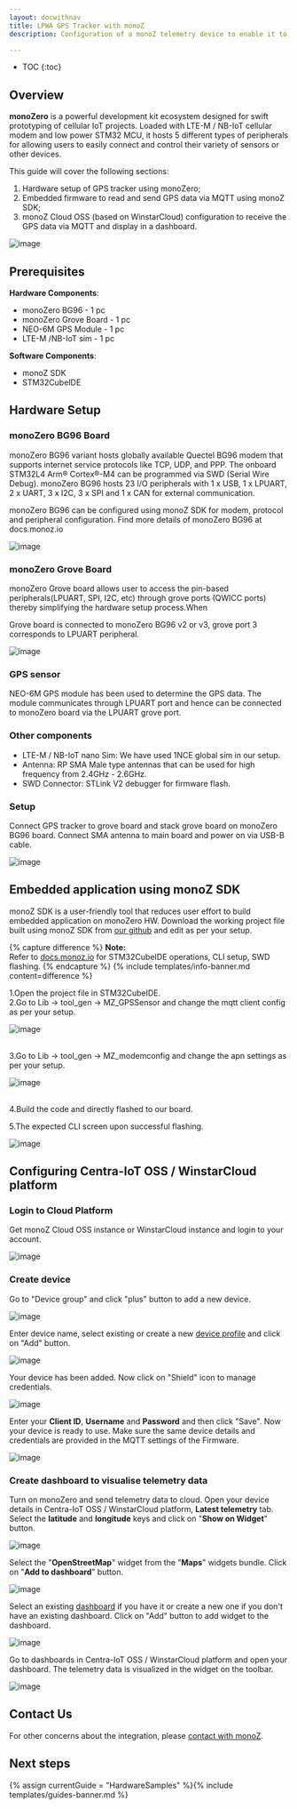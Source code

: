 ```yaml
---
layout: docwithnav
title: LPWA GPS Tracker with monoZ
description: Configuration of a monoZ telemetry device to enable it to send telemetry data to the WinstarCloud.

---
```


* TOC
{:toc}

## Overview

**monoZero** is a powerful development kit ecosystem designed for swift prototyping of cellular
IoT projects. Loaded with LTE-M / NB-IoT cellular modem and low power STM32 MCU, it hosts
5 different types of peripherals for allowing users to easily connect and control their variety
of sensors or other devices.

This guide will cover the following sections:

1. Hardware setup of GPS tracker using monoZero;
2. Embedded firmware to read and send GPS data via MQTT using monoZ SDK;
3. monoZ Cloud OSS (based on WinstarCloud) configuration to receive the GPS data via MQTT and display in a dashboard.

![image](/images/samples/monoz/monoZero-01.png)

## Prerequisites

**Hardware Components**:

 - monoZero BG96               - 1 pc
 - monoZero Grove Board        - 1 pc
 - NEO-6M GPS Module           - 1 pc
 - LTE-M /NB-IoT sim           - 1 pc

**Software Components**:
 - monoZ SDK
 - STM32CubeIDE

## Hardware Setup

### monoZero BG96 Board

monoZero BG96 variant hosts globally available Quectel BG96 modem that supports internet
service protocols like TCP, UDP, and PPP. The onboard STM32L4 Arm® Cortex®-M4 can be 
programmed via SWD (Serial Wire Debug). monoZero BG96 hosts 23 I/O peripherals with 1 x
USB, 1 x LPUART, 2 x UART, 3 x I2C, 3 x SPI and 1 x CAN for external communication.

monoZero BG96 can be configured using monoZ SDK for modem, protocol and peripheral configuration. Find more details of monoZero BG96 at docs.monoz.io

![image](/images/samples/monoz/monoZero-04.png)

### monoZero Grove Board

monoZero Grove board allows user to access the pin-based peripherals(LPUART, SPI, I2C, etc)
through grove ports (QWICC ports) thereby simplifying the hardware setup process.When

Grove board is connected to monoZero BG96 v2 or v3, grove port 3 corresponds to LPUART
peripheral.

![image](/images/samples/monoz/monoZero-05.png)

### GPS sensor
NEO-6M GPS module has been used to determine the GPS data. The module communicates
through LPUART port and hence can be connected to monoZero board via the LPUART grove
port.

### Other components
- LTE-M / NB-IoT nano Sim: We have used 1NCE global sim in our setup.
- Antenna: RP SMA Male type antennas that can be used for high frequency from 2.4GHz - 2.6GHz.
- SWD Connector: STLink V2 debugger for firmware flash.

### Setup
Connect GPS tracker to grove board and stack grove board on monoZero BG96 board. Connect SMA
antenna to main board and power on via USB-B cable.

![image](/images/samples/monoz/monoZero-06.png)

## Embedded application using monoZ SDK

monoZ SDK is a user-friendly tool that reduces user effort to build embedded application on monoZero HW. 
Download the working project file built using monoZ SDK from [our github](https://github.com/Meritech-monoZ/GPS_NEO6M) and edit as per your setup.

{% capture difference %}
**Note:**
<br>
Refer to [docs.monoz.io](https://docs.monoz.io) for STM32CubeIDE operations, CLI setup, SWD flashing.
{% endcapture %}
{% include templates/info-banner.md content=difference %}

1.Open the project file in STM32CubeIDE.<br>
2.Go to Lib -> tool_gen -> MZ_GPSSensor and change the mqtt client config as per your setup.

![image](/images/samples/monoz/monoZero-07.png)

<br>
3.Go to Lib -> tool_gen -> MZ_modemconfig and change the apn settings as per your setup.

![image](/images/samples/monoz/monoZero-08.png)

<br>
4.Build the code and directly flashed to our board.

5.The expected CLI screen upon successful flashing.

![image](/images/samples/monoz/monoZero-09.png)

## Configuring Centra-IoT OSS / WinstarCloud platform

### Login to Cloud Platform

Get monoZ Cloud OSS instance or WinstarCloud instance and login to your
account.

![image](/images/samples/monoz/monoZero-10.png)

### Create device

Go to "Device group" and click "plus" button to add a new device.

![image](/images/samples/monoz/monoZero-11.png)

Enter device name, select existing or create a new [device profile](https://winstarcloud.io/docs/user-guide/device-profiles/) and click on "Add" button.

![image](/images/samples/monoz/monoZero-12.png)

Your device has been added. Now click on "Shield" icon to manage credentials.

![image](/images/samples/monoz/monoZero-13.png)

Enter your **Client ID**, **Username** and **Password** and then click "Save". Now your device is ready to use. 
Make sure the same device details and credentials are provided in the MQTT settings of the Firmware.

![image](/images/samples/monoz/monoZero-14.png)

### Create dashboard to visualise telemetry data

Turn on monoZero and send telemetry data to cloud.
Open your device details in Centra-IoT OSS / WinstarCloud platform, **Latest telemetry** tab.
Select the **latitude** and **longitude** keys and click on "**Show on Widget**" button.

![image](/images/samples/monoz/monoZero-17.png)

Select the "**OpenStreetMap**" widget from the "**Maps**" widgets bundle. Click on "**Add to dashboard**" button.

![image](/images/samples/monoz/monoZero-18.png)

Select an existing [dashboard](https://winstarcloud.io/docs/pe/user-guide/dashboards) if you have it or create a new one if you don't have an existing dashboard. Click on "Add" button to add widget to the dashboard.

![image](/images/samples/monoz/monoZero-19.png)

Go to dashboards in Centra-IoT OSS / WinstarCloud platform and open your dashboard. The telemetry data is visualized in the widget on the toolbar.

![image](/images/samples/monoz/monoZero-20.png)

## Contact Us

For other concerns about the integration, please [contact with monoZ](https://monoz.io).

## Next steps

{% assign currentGuide = "HardwareSamples" %}{% include templates/guides-banner.md %}
